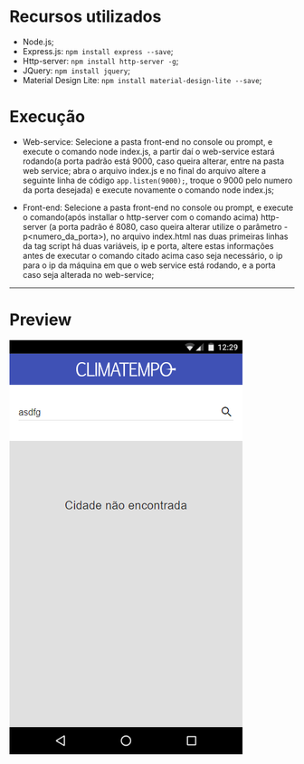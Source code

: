 # Recursos utilizados

 - Node.js;
 - Express.js:  ```npm install express --save```;
 - Http-server: ```npm install http-server -g```;
 - JQuery:  ```npm install jquery```;
 - Material Design Lite: ```npm install material-design-lite --save```;

# Execução
  - Web-service: Selecione a pasta front-end no console ou prompt, e execute o comando node index.js, a partir daí o web-service estará rodando(a porta padrão está 9000, caso queira alterar, entre na pasta web service; abra o arquivo index.js e no final do arquivo altere a seguinte linha de código ```app.listen(9000);```, troque o 9000 pelo numero da porta desejada) e execute novamente o comando node index.js;
  
  - Front-end: Selecione a pasta front-end no console ou prompt, e execute o comando(após installar o http-server com o comando acima) http-server (a porta padrão é 8080, caso queira alterar utilize o parâmetro -p<numero_da_porta>), no arquivo index.html nas duas primeiras linhas da tag script há duas variáveis, ip e porta, altere estas informações antes de executar o comando citado acima caso seja necessário, o ip para o ip da máquina em que o web service está rodando, e a porta caso seja alterada no web-service;
___
# Preview
<img src="weather-search-not-found.png"/>

